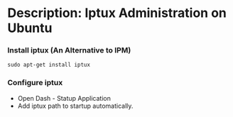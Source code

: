 # Description: Iptux Administration on Ubuntu

### Install iptux (An Alternative to IPM)
```
sudo apt-get install iptux
```

### Configure iptux
- Open Dash - Statup Application
- Add iptux path to startup automatically.
